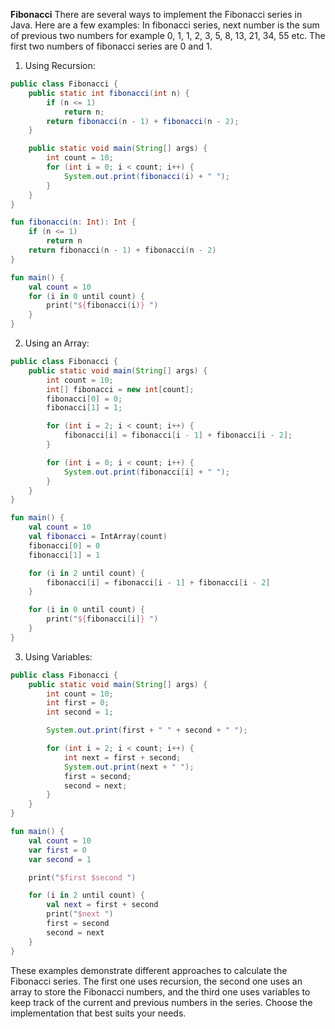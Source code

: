 **Fibonacci**
There are several ways to implement the Fibonacci series in Java. Here are a few examples:
In fibonacci series, next number is the sum of previous two numbers for example 0, 1, 1, 2, 3, 5, 8, 13, 21, 34, 55 etc. 
The first two numbers of fibonacci series are 0 and 1.
1. Using Recursion:
```java
public class Fibonacci {
    public static int fibonacci(int n) {
        if (n <= 1)
            return n;
        return fibonacci(n - 1) + fibonacci(n - 2);
    }

    public static void main(String[] args) {
        int count = 10;
        for (int i = 0; i < count; i++) {
            System.out.print(fibonacci(i) + " ");
        }
    }
}
```
```kotlin
fun fibonacci(n: Int): Int {
    if (n <= 1)
        return n
    return fibonacci(n - 1) + fibonacci(n - 2)
}

fun main() {
    val count = 10
    for (i in 0 until count) {
        print("${fibonacci(i)} ")
    }
}
```


2. Using an Array:
```java
public class Fibonacci {
    public static void main(String[] args) {
        int count = 10;
        int[] fibonacci = new int[count];
        fibonacci[0] = 0;
        fibonacci[1] = 1;

        for (int i = 2; i < count; i++) {
            fibonacci[i] = fibonacci[i - 1] + fibonacci[i - 2];
        }

        for (int i = 0; i < count; i++) {
            System.out.print(fibonacci[i] + " ");
        }
    }
}
```
```kotlin
fun main() {
    val count = 10
    val fibonacci = IntArray(count)
    fibonacci[0] = 0
    fibonacci[1] = 1

    for (i in 2 until count) {
        fibonacci[i] = fibonacci[i - 1] + fibonacci[i - 2]
    }

    for (i in 0 until count) {
        print("${fibonacci[i]} ")
    }
}
```
3. Using Variables:
```java
public class Fibonacci {
    public static void main(String[] args) {
        int count = 10;
        int first = 0;
        int second = 1;

        System.out.print(first + " " + second + " ");

        for (int i = 2; i < count; i++) {
            int next = first + second;
            System.out.print(next + " ");
            first = second;
            second = next;
        }
    }
}
```
```kotlin
fun main() {
    val count = 10
    var first = 0
    var second = 1

    print("$first $second ")

    for (i in 2 until count) {
        val next = first + second
        print("$next ")
        first = second
        second = next
    }
}
```
These examples demonstrate different approaches to calculate the Fibonacci series. 
The first one uses recursion, the second one uses an array to store the Fibonacci numbers,
and the third one uses variables to keep track of the current and previous numbers in the series. 
Choose the implementation that best suits your needs.
